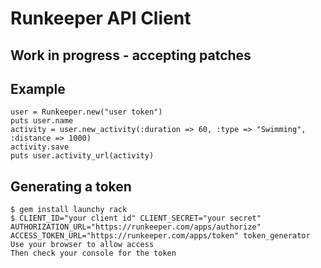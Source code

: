 # Runkeeper API Client
## Work in progress - accepting patches

## Example
    user = Runkeeper.new("user token")
    puts user.name
    activity = user.new_activity(:duration => 60, :type => "Swimming", :distance => 1000)
    activity.save
    puts user.activity_url(activity)

## Generating a token
    $ gem install launchy rack
    $ CLIENT_ID="your client id" CLIENT_SECRET="your secret" AUTHORIZATION_URL="https://runkeeper.com/apps/authorize" ACCESS_TOKEN_URL="https://runkeeper.com/apps/token" token_generator
    Use your browser to allow access
    Then check your console for the token
